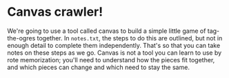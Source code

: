 # Canvas crawler!
We're going to use a tool called canvas to build a simple little game of tag-the-ogres together. In `notes.txt`, the steps to do this are outlined, but not in enough detail to complete them independently. That's so that you can take notes on these steps as we go. Canvas is not a tool you can learn to use by rote memorization; you'll need to understand how the pieces fit together, and which pieces can change and which need to stay the same.

